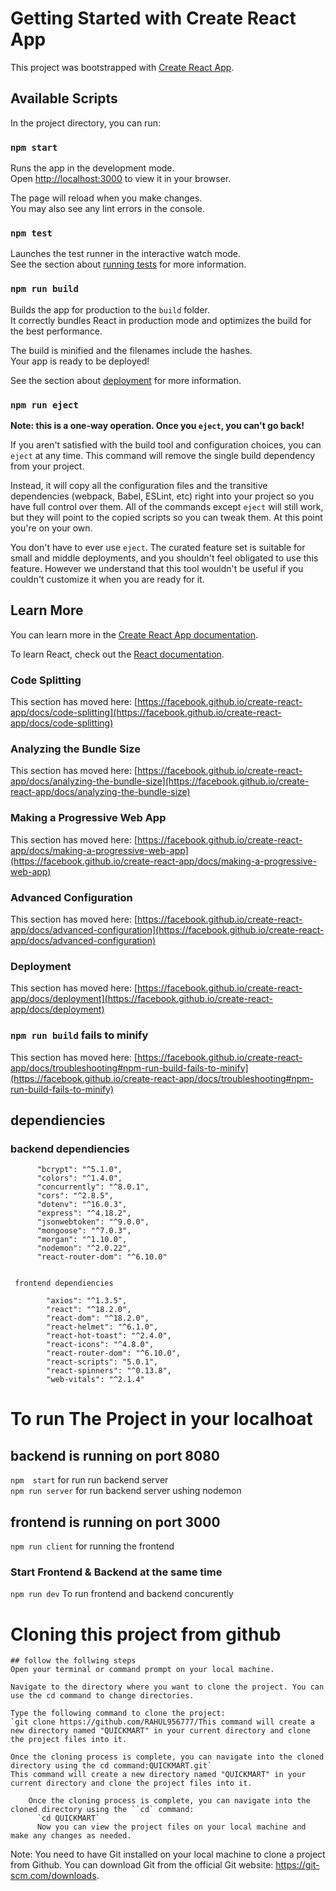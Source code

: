 # Getting Started with Create React App

This project was bootstrapped with [Create React App](https://github.com/facebook/create-react-app).

## Available Scripts

In the project directory, you can run:

### `npm start`

Runs the app in the development mode.\
Open [http://localhost:3000](http://localhost:3000) to view it in your browser.

The page will reload when you make changes.\
You may also see any lint errors in the console.

### `npm test`

Launches the test runner in the interactive watch mode.\
See the section about [running tests](https://facebook.github.io/create-react-app/docs/running-tests) for more information.

### `npm run build`

Builds the app for production to the `build` folder.\
It correctly bundles React in production mode and optimizes the build for the best performance.

The build is minified and the filenames include the hashes.\
Your app is ready to be deployed!

See the section about [deployment](https://facebook.github.io/create-react-app/docs/deployment) for more information.

### `npm run eject`

**Note: this is a one-way operation. Once you `eject`, you can't go back!**

If you aren't satisfied with the build tool and configuration choices, you can `eject` at any time. This command will remove the single build dependency from your project.

Instead, it will copy all the configuration files and the transitive dependencies (webpack, Babel, ESLint, etc) right into your project so you have full control over them. All of the commands except `eject` will still work, but they will point to the copied scripts so you can tweak them. At this point you're on your own.

You don't have to ever use `eject`. The curated feature set is suitable for small and middle deployments, and you shouldn't feel obligated to use this feature. However we understand that this tool wouldn't be useful if you couldn't customize it when you are ready for it.

## Learn More

You can learn more in the [Create React App documentation](https://facebook.github.io/create-react-app/docs/getting-started).

To learn React, check out the [React documentation](https://reactjs.org/).

### Code Splitting

This section has moved here: [https://facebook.github.io/create-react-app/docs/code-splitting](https://facebook.github.io/create-react-app/docs/code-splitting)

### Analyzing the Bundle Size

This section has moved here: [https://facebook.github.io/create-react-app/docs/analyzing-the-bundle-size](https://facebook.github.io/create-react-app/docs/analyzing-the-bundle-size)

### Making a Progressive Web App

This section has moved here: [https://facebook.github.io/create-react-app/docs/making-a-progressive-web-app](https://facebook.github.io/create-react-app/docs/making-a-progressive-web-app)

### Advanced Configuration

This section has moved here: [https://facebook.github.io/create-react-app/docs/advanced-configuration](https://facebook.github.io/create-react-app/docs/advanced-configuration)

### Deployment

This section has moved here: [https://facebook.github.io/create-react-app/docs/deployment](https://facebook.github.io/create-react-app/docs/deployment)

### `npm run build` fails to minify

This section has moved here: [https://facebook.github.io/create-react-app/docs/troubleshooting#npm-run-build-fails-to-minify](https://facebook.github.io/create-react-app/docs/troubleshooting#npm-run-build-fails-to-minify)

## dependiencies<br/>
  ### backend dependiencies<br/>
          "bcrypt": "^5.1.0",
          "colors": "^1.4.0",
          "concurrently": "^8.0.1",
          "cors": "^2.8.5",
          "dotenv": "^16.0.3",
          "express": "^4.18.2",
          "jsonwebtoken": "^9.0.0",
          "mongoose": "^7.0.3",
          "morgan": "^1.10.0",
          "nodemon": "^2.0.22",
          "react-router-dom": "^6.10.0"
   
    
     frontend dependiencies
    
            "axios": "^1.3.5",
            "react": "^18.2.0",
            "react-dom": "^18.2.0",
            "react-helmet": "^6.1.0",
            "react-hot-toast": "^2.4.0",
            "react-icons": "^4.8.0",
            "react-router-dom": "^6.10.0",
            "react-scripts": "5.0.1",
            "react-spinners": "^0.13.8",
            "web-vitals": "^2.1.4"
    
 #  To run The Project in your localhoat
 ## backend is running on port 8080
 `npm  start` for run run backend server<br/>
 `npm run server` for run backend server ushing nodemon
 ## frontend is running on port 3000
  `npm run client` for running the frontend
  
  ### Start Frontend & Backend at the same time
  `npm run dev` To run frontend and backend concurently
  
  #  Cloning this project from github
    ## follow the follwing steps
    Open your terminal or command prompt on your local machine.

    Navigate to the directory where you want to clone the project. You can use the cd command to change directories.
  
    Type the following command to clone the project:
    `git clone https://github.com/RAHUL956777/This command will create a new directory named "QUICKMART" in your current directory and clone the project files into it.

    Once the cloning process is complete, you can navigate into the cloned directory using the cd command:QUICKMART.git`
    This command will create a new directory named "QUICKMART" in your current directory and clone the project files into it.

        Once the cloning process is complete, you can navigate into the cloned directory using the ``cd` command:
          `cd QUICKMART`
          Now you can view the project files on your local machine and make any changes as needed.

Note: You need to have Git installed on your local machine to clone a project from Github. You can download Git from the official Git website: https://git-scm.com/downloads.


    
  
